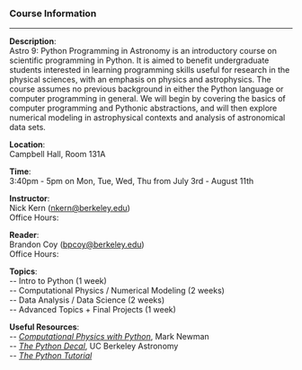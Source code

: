 ### Course Information
----
**Description**:
<br>
Astro 9: Python Programming in Astronomy is an introductory course on scientific programming in Python. It is aimed to benefit undergraduate students interested in learning programming skills useful for research in the physical sciences, with an emphasis on physics and astrophysics. The course assumes no previous background in either the Python language or computer programming in general. We will begin by covering the basics of computer programming and Pythonic abstractions, and will then explore numerical modeling in astrophysical contexts and analysis of astronomical data sets. 

**Location**:
<br>
Campbell Hall, Room 131A

**Time**:
<br>
3:40pm - 5pm on Mon, Tue, Wed, Thu from July 3rd - August 11th

**Instructor**:
<br>
Nick Kern (nkern@berkeley.edu)
<br>
Office Hours: 
<br>


**Reader**:
<br>
Brandon Coy (bpcoy@berkeley.edu)
<br>
Office Hours:
<br>


**Topics**:
<br>
-- Intro to Python (1 week)
<br>
-- Computational Physics / Numerical Modeling (2 weeks)
<br>
-- Data Analysis / Data Science (2 weeks)
<br>
-- Advanced Topics + Final Projects (1 week)

**Useful Resources**:
<br>
-- [*Computational Physics with Python*](http://www-personal.umich.edu/~mejn/computational-physics), Mark Newman 
<br>
-- [*The Python Decal*](http://ugastro.berkeley.edu/pydecal/index.html), UC Berkeley Astronomy
<br>
-- [*The Python Tutorial*](https://docs.python.org/3/tutorial/)




